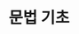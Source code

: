 ---
title: "문법 기초"
permalink: /categories/cpp/
layout: category
author_profile: true
taxonomy: cpp
sidebar_main : true
---